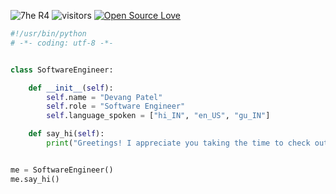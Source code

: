 ![7he R4](https://github.com/Devang-IO/Devang-IO/assets/90950290/75595bf4-60f1-475d-bc4f-1f8eb1efe553)
![visitors](https://visitor-badge.laobi.icu/badge?page_id=Devang-IO.Devang-IO)
[![Open Source Love](https://badges.frapsoft.com/os/v1/open-source.svg?v=102)](https://github.com/ellerbrock/open-source-badge/)

```python
#!/usr/bin/python
# -*- coding: utf-8 -*-


class SoftwareEngineer:

    def __init__(self):
        self.name = "Devang Patel"
        self.role = "Software Engineer"
        self.language_spoken = ["hi_IN", "en_US", "gu_IN"]

    def say_hi(self):
        print("Greetings! I appreciate you taking the time to check out my work. I hope you find something that sparks your interest.")


me = SoftwareEngineer()
me.say_hi()
```

